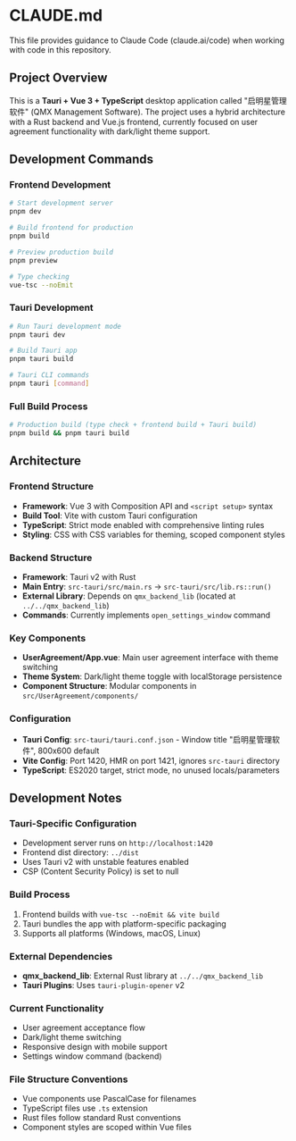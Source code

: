 # CLAUDE.md

This file provides guidance to Claude Code (claude.ai/code) when working with code in this repository.

## Project Overview

This is a **Tauri + Vue 3 + TypeScript** desktop application called "启明星管理软件" (QMX Management Software). The project uses a hybrid architecture with a Rust backend and Vue.js frontend, currently focused on user agreement functionality with dark/light theme support.

## Development Commands

### Frontend Development
```bash
# Start development server
pnpm dev

# Build frontend for production
pnpm build

# Preview production build
pnpm preview

# Type checking
vue-tsc --noEmit
```

### Tauri Development
```bash
# Run Tauri development mode
pnpm tauri dev

# Build Tauri app
pnpm tauri build

# Tauri CLI commands
pnpm tauri [command]
```

### Full Build Process
```bash
# Production build (type check + frontend build + Tauri build)
pnpm build && pnpm tauri build
```

## Architecture

### Frontend Structure
- **Framework**: Vue 3 with Composition API and `<script setup>` syntax
- **Build Tool**: Vite with custom Tauri configuration
- **TypeScript**: Strict mode enabled with comprehensive linting rules
- **Styling**: CSS with CSS variables for theming, scoped component styles

### Backend Structure
- **Framework**: Tauri v2 with Rust
- **Main Entry**: `src-tauri/src/main.rs` → `src-tauri/src/lib.rs::run()`
- **External Library**: Depends on `qmx_backend_lib` (located at `../../qmx_backend_lib`)
- **Commands**: Currently implements `open_settings_window` command

### Key Components
- **UserAgreement/App.vue**: Main user agreement interface with theme switching
- **Theme System**: Dark/light theme toggle with localStorage persistence
- **Component Structure**: Modular components in `src/UserAgreement/components/`

### Configuration
- **Tauri Config**: `src-tauri/tauri.conf.json` - Window title "启明星管理软件", 800x600 default
- **Vite Config**: Port 1420, HMR on port 1421, ignores `src-tauri` directory
- **TypeScript**: ES2020 target, strict mode, no unused locals/parameters

## Development Notes

### Tauri-Specific Configuration
- Development server runs on `http://localhost:1420`
- Frontend dist directory: `../dist`
- Uses Tauri v2 with unstable features enabled
- CSP (Content Security Policy) is set to null

### Build Process
1. Frontend builds with `vue-tsc --noEmit && vite build`
2. Tauri bundles the app with platform-specific packaging
3. Supports all platforms (Windows, macOS, Linux)

### External Dependencies
- **qmx_backend_lib**: External Rust library at `../../qmx_backend_lib`
- **Tauri Plugins**: Uses `tauri-plugin-opener` v2

### Current Functionality
- User agreement acceptance flow
- Dark/light theme switching
- Responsive design with mobile support
- Settings window command (backend)

### File Structure Conventions
- Vue components use PascalCase for filenames
- TypeScript files use `.ts` extension
- Rust files follow standard Rust conventions
- Component styles are scoped within Vue files